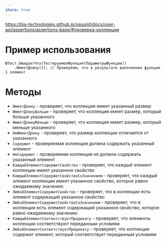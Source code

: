 ```yaml
---
share: true  
---
```

https://bia-technologies.github.io/yaxunit/docs/user-api/assertions/assertions-base/#проверка-коллекции
# Пример использования
```bsl
ЮТест.ОжидаетЧто(ТестируемаяФункция(ПараметрыФункции))
	.ИмеетДлину(1); // Проверяем, что в результате выполнения функции 1 элемент
```
# Методы
- `ИмеетДлину` - проверяет, что коллекция имеет указанный размер
- `ИмеетДлинуБольше` - проверяет, что коллекция имеет размер, который больше указанного
- `ИмеетДлинуМеньше` - проверяет, что коллекция имеет размер, который меньше указанного
- `НеИмеетДлину` - проверяет, что размер коллекции отличается от указанного
- `Содержит` - проверяемая коллекция должна содержать указанный элемент
- `НеСодержит` - проверяемая коллекция не должна содержать указанный элемент
- `КаждыйЭлементСодержитСвойство` - проверяет, что каждый элемент коллекции имеет указанное свойство
- `КаждыйЭлементСодержитСвойствоСоЗначением` - проверяет, что каждый элемент коллекции имеет указанное свойство, которое равно ожидаемому значению
- `ЛюбойЭлементСодержитСвойство` - проверяет, что в коллекции есть элемент содержащий указанное свойство
- `ЛюбойЭлементСодержитСвойствоСоЗначением` - проверяет, что в коллекции есть элемент содержащий указанное свойство, которое равно ожидаемому значению
- `КаждыйЭлементСоответствуетПредикату` - проверяет, что элементы коллекции соответствуют переданным условиям
- `ЛюбойЭлементСоответствуетПредикату` - проверяет, что коллекция содержит элемент, который соответствует переданным условиям